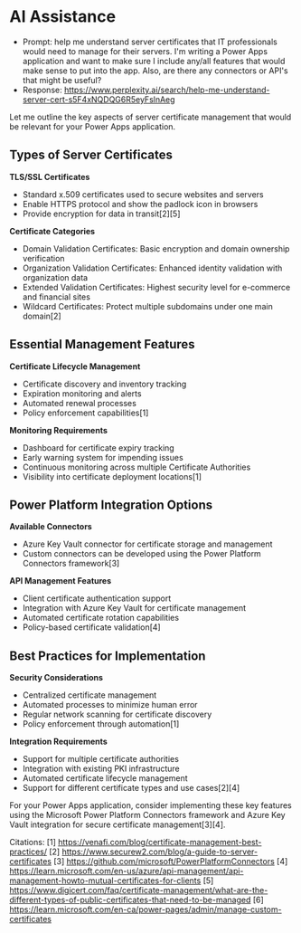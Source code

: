 
# AI Assistance


- Prompt: help me understand server certificates that IT professionals would need to manage for their servers. I'm writing a Power Apps application and want to make sure I include any/all features that would make sense to put into the app. Also, are there any connectors or API's that might be useful?
- Response: https://www.perplexity.ai/search/help-me-understand-server-cert-s5F4xNQDQG6R5eyFslnAeg


Let me outline the key aspects of server certificate management that would be relevant for your Power Apps application.

## Types of Server Certificates

**TLS/SSL Certificates**
- Standard x.509 certificates used to secure websites and servers
- Enable HTTPS protocol and show the padlock icon in browsers
- Provide encryption for data in transit[2][5]

**Certificate Categories**
- Domain Validation Certificates: Basic encryption and domain ownership verification
- Organization Validation Certificates: Enhanced identity validation with organization data
- Extended Validation Certificates: Highest security level for e-commerce and financial sites
- Wildcard Certificates: Protect multiple subdomains under one main domain[2]

## Essential Management Features

**Certificate Lifecycle Management**
- Certificate discovery and inventory tracking
- Expiration monitoring and alerts
- Automated renewal processes
- Policy enforcement capabilities[1]

**Monitoring Requirements**
- Dashboard for certificate expiry tracking
- Early warning system for impending issues
- Continuous monitoring across multiple Certificate Authorities
- Visibility into certificate deployment locations[1]

## Power Platform Integration Options

**Available Connectors**
- Azure Key Vault connector for certificate storage and management
- Custom connectors can be developed using the Power Platform Connectors framework[3]

**API Management Features**
- Client certificate authentication support
- Integration with Azure Key Vault for certificate management
- Automated certificate rotation capabilities
- Policy-based certificate validation[4]

## Best Practices for Implementation

**Security Considerations**
- Centralized certificate management
- Automated processes to minimize human error
- Regular network scanning for certificate discovery
- Policy enforcement through automation[1]

**Integration Requirements**
- Support for multiple certificate authorities
- Integration with existing PKI infrastructure
- Automated certificate lifecycle management
- Support for different certificate types and use cases[2][4]

For your Power Apps application, consider implementing these key features using the Microsoft Power Platform Connectors framework and Azure Key Vault integration for secure certificate management[3][4].

Citations:
[1] https://venafi.com/blog/certificate-management-best-practices/
[2] https://www.securew2.com/blog/a-guide-to-server-certificates
[3] https://github.com/microsoft/PowerPlatformConnectors
[4] https://learn.microsoft.com/en-us/azure/api-management/api-management-howto-mutual-certificates-for-clients
[5] https://www.digicert.com/faq/certificate-management/what-are-the-different-types-of-public-certificates-that-need-to-be-managed
[6] https://learn.microsoft.com/en-ca/power-pages/admin/manage-custom-certificates